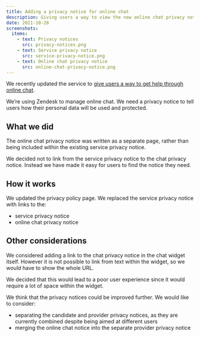 ```yaml
---
title: Adding a privacy notice for online chat
description: Giving users a way to view the new online chat privacy notice, as well as the existing service privacy notice
date: 2021-10-28
screenshots:
  items:
    - text: Privacy notices
      src: privacy-notices.png
    - text: Service privacy notice
      src: service-privacy-notice.png
    - text: Online chat privacy notice
      src: online-chat-privacy-notice.png
---
```


We recently updated the service to [give users a way to get help through online chat](/manage-teacher-training-applications/helping-users-through-online-chat/).

We’re using Zendesk to manage online chat. We need a privacy notice to tell users how their personal data will be used and protected.

## What we did

The online chat privacy notice was written as a separate page, rather than being included within the existing service privacy notice.

We decided not to link from the service privacy notice to the chat privacy notice. Instead we have made it easy for users to find the notice they need.

## How it works

We updated the privacy policy page. We replaced the service privacy notice with links to the:

- service privacy notice
- online chat privacy notice

## Other considerations

We considered adding a link to the chat privacy notice in the chat widget itself. However it is not possible to link from text within the widget, so we would have to show the whole URL.

We decided that this would lead to a poor user experience since it would require a lot of space within the widget.

We think that the privacy notices could be improved further. We would like to consider:

- separating the candidate and provider privacy notices, as they are currently combined despite being aimed at different users
- merging the online chat notice into the separate provider privacy notice
